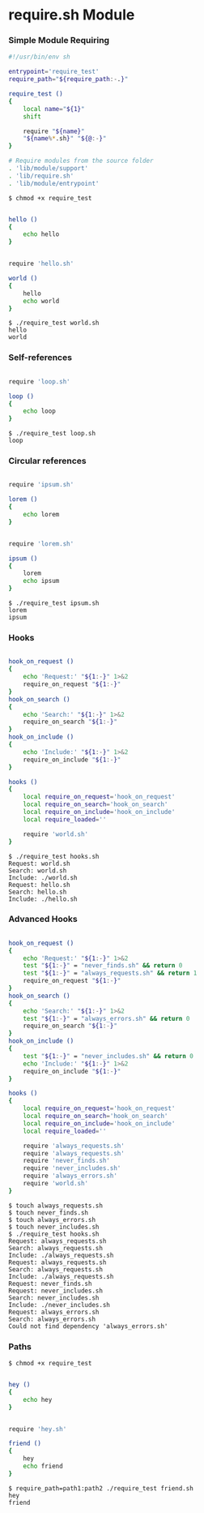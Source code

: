 require.sh Module
=================

### Simple Module Requiring

```sh file require_test
#!/usr/bin/env sh

entrypoint='require_test'
require_path="${require_path:-.}"

require_test ()
{
	local name="${1}"
	shift

	require "${name}"
	"${name%*.sh}" "${@:-}"
}

# Require modules from the source folder
. 'lib/module/support'
. 'lib/require.sh'
. 'lib/module/entrypoint'

```

```console test
$ chmod +x require_test
```

```sh file hello.sh

hello () 
{ 
	echo hello 
}
```

```sh file world.sh

require 'hello.sh'

world () 
{ 
	hello
	echo world 
}

```

```console test
$ ./require_test world.sh
hello
world
```

### Self-references

```sh file loop.sh

require 'loop.sh'

loop () 
{ 
	echo loop 
}
```

```console test
$ ./require_test loop.sh
loop
```

### Circular references

```sh file lorem.sh

require 'ipsum.sh'

lorem () 
{ 
	echo lorem 
}
```

```sh file ipsum.sh

require 'lorem.sh'

ipsum () 
{ 
	lorem
	echo ipsum 
}

```


```console test
$ ./require_test ipsum.sh
lorem
ipsum
```

### Hooks

```sh file hooks.sh

hook_on_request ()
{
	echo 'Request:' "${1:-}" 1>&2
	require_on_request "${1:-}"
}
hook_on_search ()
{
	echo 'Search:' "${1:-}" 1>&2
	require_on_search "${1:-}"
}
hook_on_include ()
{
	echo 'Include:' "${1:-}" 1>&2
	require_on_include "${1:-}"
}

hooks () 
{
	local require_on_request='hook_on_request'
	local require_on_search='hook_on_search'
	local require_on_include='hook_on_include'
	local require_loaded=''

	require 'world.sh'
}

```

```console test
$ ./require_test hooks.sh
Request: world.sh
Search: world.sh
Include: ./world.sh
Request: hello.sh
Search: hello.sh
Include: ./hello.sh
```

### Advanced Hooks

```sh file hooks.sh

hook_on_request ()
{
	echo 'Request:' "${1:-}" 1>&2
	test "${1:-}" = "never_finds.sh" && return 0
	test "${1:-}" = "always_requests.sh" && return 1
	require_on_request "${1:-}"
}
hook_on_search ()
{
	echo 'Search:' "${1:-}" 1>&2
	test "${1:-}" = "always_errors.sh" && return 0
	require_on_search "${1:-}"
}
hook_on_include ()
{
	test "${1:-}" = "never_includes.sh" && return 0
	echo 'Include:' "${1:-}" 1>&2
	require_on_include "${1:-}"
}

hooks () 
{
	local require_on_request='hook_on_request'
	local require_on_search='hook_on_search'
	local require_on_include='hook_on_include'
	local require_loaded=''

	require 'always_requests.sh'
	require 'always_requests.sh'
	require 'never_finds.sh'
	require 'never_includes.sh'
	require 'always_errors.sh'
	require 'world.sh'
}

```

```console test
$ touch always_requests.sh
$ touch never_finds.sh
$ touch always_errors.sh
$ touch never_includes.sh
$ ./require_test hooks.sh
Request: always_requests.sh
Search: always_requests.sh
Include: ./always_requests.sh
Request: always_requests.sh
Search: always_requests.sh
Include: ./always_requests.sh
Request: never_finds.sh
Request: never_includes.sh
Search: never_includes.sh
Include: ./never_includes.sh
Request: always_errors.sh
Search: always_errors.sh
Could not find dependency 'always_errors.sh'
```

### Paths

```console test
$ chmod +x require_test
```


```sh file path1/hey.sh

hey () 
{ 
	echo hey 
}
```

```sh file path2/friend.sh

require 'hey.sh'

friend () 
{ 
	hey
	echo friend
}
```

```console test
$ require_path=path1:path2 ./require_test friend.sh
hey
friend
```

